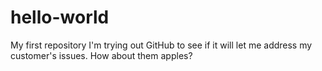 # hello-world
My first repository
I'm trying out GitHub to see if it will let me address my customer's issues. 
How about them apples?
